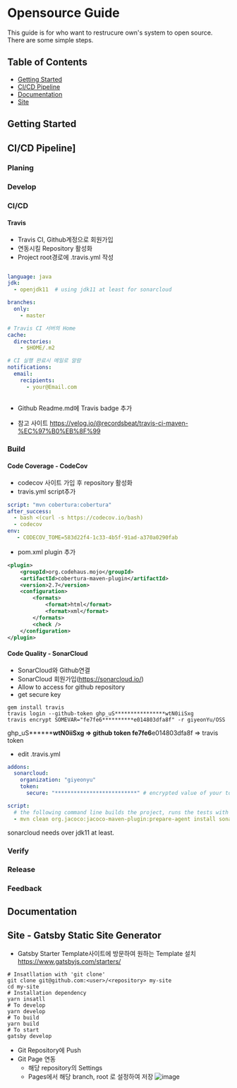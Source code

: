 # Opensource Guide

This guide is for who want to restrucure own's system to open source.
There are some simple steps.

## Table of Contents

 - [Getting Started](#getting-started)
 - [CI/CD Pipeline](#ci/cd-pipeline)
 - [Documentation](#documentation)
 - [Site](#site)

## Getting Started
## CI/CD Pipeline]

### Planing

### Develop

### CI/CD

#### Travis
- Travis CI, Github계정으로 회원가입
- 연동시킬 Repository 활성화
- Project root경로에 .travis.yml 작성  

```yml   

language: java
jdk:
  - openjdk11  # using jdk11 at least for sonarcloud

branches:
  only:
    - master

# Travis CI 서버의 Home
cache:
  directories:
    - $HOME/.m2

# CI 실행 완료시 메일로 알람
notifications:
  email:
    recipients:
      - your@Email.com
      
```
- Github Readme.md에 Travis badge 추가  
+ 참고 사이트  https://velog.io/@recordsbeat/travis-ci-maven-%EC%97%B0%EB%8F%99

### Build

#### Code Coverage - CodeCov
- codecov 사이트 가입 후 repository 활성화  
- travis.yml script추가  

```yml
script: "mvn cobertura:cobertura"
after_success:
  - bash <(curl -s https://codecov.io/bash)
  - codecov
env:
   - CODECOV_TOME=583d22f4-1c33-4b5f-91ad-a370a0290fab
```
- pom.xml plugin 추가 
 
```xml
<plugin>
	<groupId>org.codehaus.mojo</groupId>
	<artifactId>cobertura-maven-plugin</artifactId>
	<version>2.7</version>
	<configuration>
		<formats>
			<format>html</format>
			<format>xml</format>
		</formats>
		<check />
	</configuration>
</plugin>
```
#### Code Quality - SonarCloud
- SonarCloud와 Github연결  
- SonarCloud 회원가입(https://sonarcloud.io/)  
- Allow to access for github repository
- get secure key

```shell
gem install travis
travis login --github-token ghp_uS****************wtN0iiSxg
travis encrypt SOMEVAR="fe7fe6**********e014803dfa8f" -r giyeonYu/OSS
```
ghp_uS****************wtN0iiSxg => github token
fe7fe6**********e014803dfa8f => travis token
+ edit .travis.yml

```yml
addons:
  sonarcloud:
    organization: "giyeonyu"
    token:
      secure: "**************************" # encrypted value of your token

script:
  # the following command line builds the project, runs the tests with coverage and then execute the SonarCloud analysis
  - mvn clean org.jacoco:jacoco-maven-plugin:prepare-agent install sonar:sonar -Dsonar.login=c1a58ac2e42e06851dd4e9c8de969a76a1d53a1f
```
sonarcloud needs over jdk11 at least.

### Verify

### Release

### Feedback

## Documentation

## Site - Gatsby Static Site Generator
+ Gatsby Starter Template사이트에 방문하여 원하는 Template 설치 
  https://www.gatsbyjs.com/starters/  
``` shell
# Insatllation with 'git clone'
git clone git@github.com:<user>/<repository> my-site
cd my-site
# Installation dependency
yarn insatll       
# To develop
yarn develop
# To build
yarn build
# To start
gatsby develop
```
+ Git Repository에 Push
+ Git Page 연동
  - 해당 repository의 Settings
  - Pages에서 해당 branch, root 로 설정하여 저장
  ![image](https://user-images.githubusercontent.com/20086137/114368273-36c37900-9bb8-11eb-9d9b-e090513ce31c.png)





